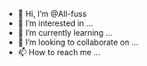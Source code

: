 - 👋 Hi, I’m @All-fuss
- 👀 I’m interested in ...
- 🌱 I’m currently learning ...
- 💞️ I’m looking to collaborate on ...
- 📫 How to reach me ...

<!---
All-fuss/All-fuss is a ✨ special ✨ repository because its `README.md` (this file) appears on your GitHub profile.
You can click the Preview link to take a look at your changes.
--->
